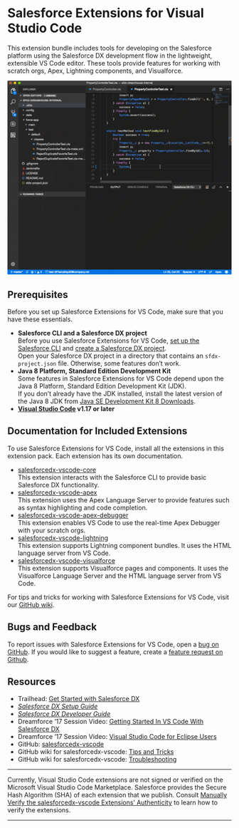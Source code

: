 # Salesforce Extensions for Visual Studio Code  
This extension bundle includes tools for developing on the Salesforce platform using the Salesforce DX development flow in the lightweight, extensible VS Code editor. These tools provide features for working with scratch orgs, Apex, Lightning components, and Visualforce.

![GIF showing Apex code completion, pushing source to a scratch org, and running Apex tests](https://raw.githubusercontent.com/forcedotcom/salesforcedx-vscode/develop/packages/salesforcedx-vscode/images/overview.gif)  

##  Prerequisites
Before you set up Salesforce Extensions for VS Code, make sure that you have these essentials.

* **Salesforce CLI and a Salesforce DX project**  
  Before you use Salesforce Extensions for VS Code, [set up the Salesforce CLI](https://developer.salesforce.com/docs/atlas.en-us.sfdx_setup.meta/sfdx_setup) and [create a Salesforce DX project](https://developer.salesforce.com/docs/atlas.en-us.sfdx_dev.meta/sfdx_dev/sfdx_dev_workspace_setup.htm).  
  Open your Salesforce DX project in a directory that contains an `sfdx-project.json` file. Otherwise, some features don’t work.  
* **Java 8 Platform, Standard Edition Development Kit**  
  Some features in Salesforce Extensions for VS Code depend upon the Java 8 Platform, Standard Edition Development Kit (JDK).  
  If you don’t already have the JDK installed, install the latest version of the Java 8 JDK from [Java SE Development Kit 8 Downloads](http://www.oracle.com/technetwork/java/javase/downloads/jdk8-downloads-2133151.html).  
* **[Visual Studio Code](https://code.visualstudio.com/download) v1.17 or later**  

## Documentation for Included Extensions  
To use Salesforce Extensions for VS Code, install all the extensions in this extension pack. Each extension has its own documentation.
* [salesforcedx-vscode-core](https://marketplace.visualstudio.com/items?itemName=salesforce.salesforcedx-vscode-core)  
   This extension interacts with the Salesforce CLI to provide basic Salesforce DX functionality.
* [salesforcedx-vscode-apex](https://marketplace.visualstudio.com/items?itemName=salesforce.salesforcedx-vscode-apex)  
   This extension uses the Apex Language Server to provide features such as syntax highlighting and code completion.
* [salesforcedx-vscode-apex-debugger](https://marketplace.visualstudio.com/items?itemName=salesforce.salesforcedx-vscode-apex-debugger)  
   This extension enables VS Code to use the real-time Apex Debugger with your scratch orgs.
* [salesforcedx-vscode-lightning](https://marketplace.visualstudio.com/items?itemName=salesforce.salesforcedx-vscode-lightning)  
   This extension supports Lightning component bundles. It uses the HTML language server from VS Code.
* [salesforcedx-vscode-visualforce](https://marketplace.visualstudio.com/items?itemName=salesforce.salesforcedx-vscode-visualforce)  
   This extension supports Visualforce pages and components. It uses the Visualforce Language Server and the HTML language server from VS Code.  

For tips and tricks for working with Salesforce Extensions for VS Code, visit our [GitHub wiki](https://github.com/forcedotcom/salesforcedx-vscode/wiki/Tips-and-Tricks).  
   
## Bugs and Feedback
To report issues with Salesforce Extensions for VS Code, open a [bug on GitHub](https://github.com/forcedotcom/salesforcedx-vscode/issues/new?template=Bug_report.md). If you would like to suggest a feature, create a [feature request on Github](https://github.com/forcedotcom/salesforcedx-vscode/issues/new?template=Feature_request.md).

## Resources
* Trailhead: [Get Started with Salesforce DX](https://trailhead.salesforce.com/trails/sfdx_get_started)
* _[Salesforce DX Setup Guide](https://developer.salesforce.com/docs/atlas.en-us.sfdx_setup.meta/sfdx_setup)_
* _[Salesforce DX Developer Guide](https://developer.salesforce.com/docs/atlas.en-us.sfdx_dev.meta/sfdx_dev)_
* Dreamforce ’17 Session Video: [Getting Started In VS Code With Salesforce DX](https://www.salesforce.com/video/1768045/)
* Dreamforce ’17 Session Video: [Visual Studio Code for Eclipse Users](https://www.salesforce.com/video/1774284/)
* GitHub: [salesforcedx-vscode](https://github.com/forcedotcom/salesforcedx-vscode)  
* GitHub wiki for salesforcedx-vscode: [Tips and Tricks](https://github.com/forcedotcom/salesforcedx-vscode/wiki/Tips-and-Tricks)
* GitHub wiki for salesforcedx-vscode: [Troubleshooting](https://github.com/forcedotcom/salesforcedx-vscode/wiki/Troubleshooting)

---
Currently, Visual Studio Code extensions are not signed or verified on the Microsoft Visual Studio Code Marketplace. Salesforce provides the Secure Hash Algorithm (SHA) of each extension that we publish. Consult [Manually Verify the salesforcedx-vscode Extensions’ Authenticity](https://developer.salesforce.com/media/vscode/SHA256.md) to learn how to verify the extensions.  

---
